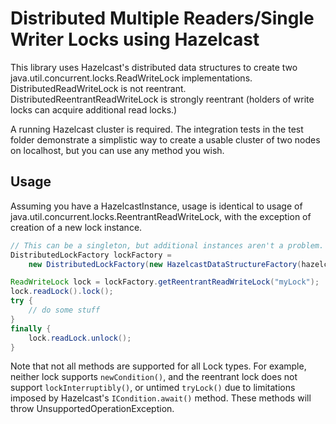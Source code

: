 
# Distributed Multiple Readers/Single Writer Locks using Hazelcast

This library uses Hazelcast's distributed data structures to create two java.util.concurrent.locks.ReadWriteLock
implementations. DistributedReadWriteLock is not reentrant. DistributedReentrantReadWriteLock is strongly
reentrant (holders of write locks can acquire additional read locks.)


A running Hazelcast cluster is required. The integration tests in the test folder demonstrate a simplistic way to
create a usable cluster of two nodes on localhost, but you can use any method you wish.

## Usage

Assuming you have a HazelcastInstance, usage is identical to usage of java.util.concurrent.locks.ReentrantReadWriteLock,
with the exception of creation of a new lock instance.

```java
// This can be a singleton, but additional instances aren't a problem.
DistributedLockFactory lockFactory =
    new DistributedLockFactory(new HazelcastDataStructureFactory(hazelcastInstance));

ReadWriteLock lock = lockFactory.getReentrantReadWriteLock("myLock");
lock.readLock().lock();
try {
    // do some stuff
}
finally {
    lock.readLock.unlock();
}
```

Note that not all methods are supported for all Lock types. For example, neither lock supports `newCondition()`, and
the reentrant lock does not support `lockInterruptibly()`, or untimed `tryLock()` due to limitations imposed by Hazelcast's
`ICondition.await()` method. These methods will throw UnsupportedOperationException.
